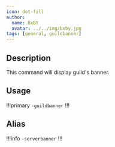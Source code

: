 ```yaml
---
icon: dot-fill
author:
  name: BxBY
  avatar: ../../img/bxby.jpg
tags: [general, guildbanner]
---
```


## Description
This command will display guild's banner.

## Usage
!!!primary
`-guildbanner`
!!!

## Alias
!!!info
`-serverbanner`
!!!